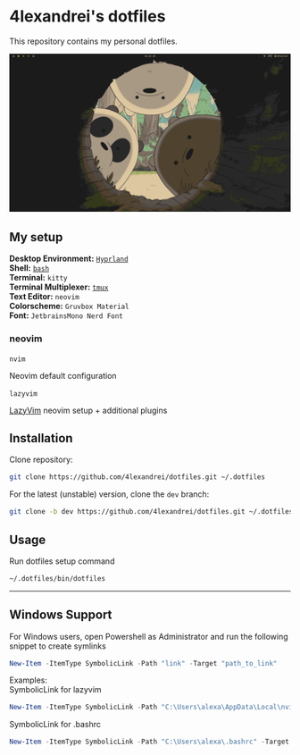 # 4lexandrei's dotfiles

This repository contains my personal dotfiles.

![pacman-gruvbox](assets/dotfiles.png)

## My setup

**Desktop Environment:** [`Hyprland`](.config/hypr/README.md)  
**Shell:** [`bash`](bashrc.d/README.md)  
**Terminal:** `kitty`  
**Terminal Multiplexer:** [`tmux`](.config/tmux/README.md)  
**Text Editor:** `neovim`  
**Colorscheme:** `Gruvbox Material`  
**Font:** `JetbrainsMono Nerd Font`

### neovim

`nvim`

Neovim default configuration

`lazyvim`

[LazyVim](https://github.com/LazyVim/LazyVim) neovim setup + additional plugins

## Installation

Clone repository:

```bash
git clone https://github.com/4lexandrei/dotfiles.git ~/.dotfiles
```

For the latest (unstable) version, clone the `dev` branch:

```bash
git clone -b dev https://github.com/4lexandrei/dotfiles.git ~/.dotfiles
```

## Usage

Run dotfiles setup command

```bash
~/.dotfiles/bin/dotfiles
```

---

## Windows Support

For Windows users, open Powershell as Administrator and run the following snippet to create symlinks

```powershell
New-Item -ItemType SymbolicLink -Path "link" -Target "path_to_link"
```

Examples:  
SymbolicLink for lazyvim

```powershell
New-Item -ItemType SymbolicLink -Path "C:\Users\alexa\AppData\Local\nvim" -Target "C:\Users\alexa\.dotfiles\.config\nvim\lazyvim"
```

SymbolicLink for .bashrc

```powershell
New-Item -ItemType SymbolicLink -Path "C:\Users\alexa\.bashrc" -Target "C:\Users\alexa\.dotfiles\.bashrc"
```
